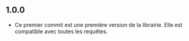 ## 1.0.0

* Ce premier commit est une première version de la librairie. Elle est compatible avec toutes les requêtes.